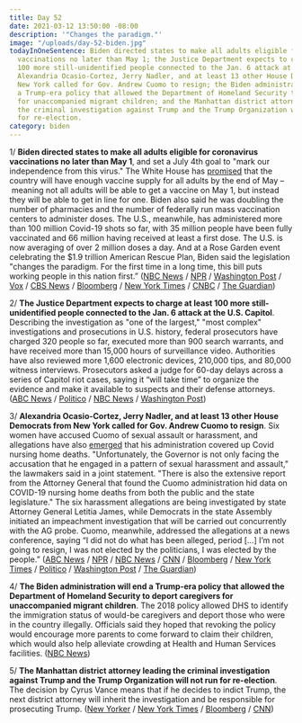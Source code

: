 ```yaml
---
title: Day 52
date: 2021-03-12 13:50:00 -08:00
description: '"Changes the paradigm."'
image: "/uploads/day-52-biden.jpg"
todayInOneSentence: Biden directed states to make all adults eligible for coronavirus
  vaccinations no later than May 1; the Justice Department expects to charge at least
  100 more still-unidentified people connected to the Jan. 6 attack at the U.S. Capitol;
  Alexandria Ocasio-Cortez, Jerry Nadler, and at least 13 other House Democrats from
  New York called for Gov. Andrew Cuomo to resign; the Biden administration will end
  a Trump-era policy that allowed the Department of Homeland Security to deport caregivers
  for unaccompanied migrant children; and the Manhattan district attorney leading
  the criminal investigation against Trump and the Trump Organization will not run
  for re-election.
category: biden
---
```


1/ **Biden directed states to make all adults eligible for coronavirus vaccinations no later than May 1**, and set a July 4th goal to "mark our independence from this virus." The White House has [promised](https://whatthefuckjusthappenedtoday.com/2021/03/02/day-42/#1-biden-said-the-u-s-expects-to-have) that the country will have enough vaccine supply for all adults by the end of May – meaning not all adults will be able to get a vaccine on May 1, but instead they will be able to get in line for one. Biden also said he was doubling the number of pharmacies and the number of federally run mass vaccination centers to administer doses. The U.S., meanwhile, has administered more than 100 million Covid-19 shots so far, with 35 million people have been fully vaccinated and 66 million having received at least a first dose. The U.S. is now averaging of over 2 million doses a day. And at a Rose Garden event celebrating the $1.9 trillion American Rescue Plan, Biden said the legislation "changes the paradigm. For the first time in a long time, this bill puts working people in this nation first.” ([NBC News](https://www.nbcnews.com/politics/white-house/biden-use-covid-shutdown-anniversary-speech-preview-post-pandemic-future-n1260706) / [NPR](https://www.npr.org/sections/coronavirus-live-updates/2021/03/11/975420676/biden-to-address-the-nation-marking-1-year-of-coronavirus-pandemic) / [Washington Post](https://www.washingtonpost.com/politics/biden-address-vaccine/2021/03/11/2cde7132-8278-11eb-9ca6-54e187ee4939_story.html) / [Vox](https://www.vox.com/2021/3/11/22326478/biden-speech-covid-19-vaccine-may-adults) / [CBS News](https://www.cbsnews.com/news/covid-vaccine-100-million-shots-americans/) / [Bloomberg](https://www.bloomberg.com/news/articles/2021-03-12/u-s-hits-100-million-dose-mark-three-months-into-vaccine-push?sref=MIBMEEoj) / [New York Times](https://www.nytimes.com/2021/03/12/us/biden-stimulus.html) / [CNBC](https://www.cnbc.com/2021/03/11/covid-vaccine-biden-will-direct-states-to-make-all-adults-eligible-by-may-1.html) / [The Guardian](https://www.theguardian.com/world/2021/mar/11/joe-biden-covid-vaccine-us-adults-1-may))

2/ **The Justice Department expects to charge at least 100 more still-unidentified people connected to the Jan. 6 attack at the U.S. Capitol**. Describing the investigation as "one of the largest," "most complex" investigations and prosecutions in U.S. history, federal prosecutors have charged 320 people so far, executed more than 900 search warrants, and have received more than 15,000 hours of surveillance video. Authorities have also reviewed more 1,600 electronic devices, 210,000 tips, and 80,000 witness interviews. Prosecutors asked a judge for 60-day delays across a series of Capitol riot cases, saying it “will take time” to organize the evidence and make it available to suspects and their defense attorneys. ([ABC News](https://abcnews.go.com/Politics/doj-100-charged-capitol-attack-investigation/story?id=76413025) / [Politico](https://www.politico.com/news/2021/03/12/prosecutors-capitol-riot-investigation-475505) / [NBC News](https://www.nbcnews.com/politics/congress/massive-investigation-doj-seeks-more-time-prepare-capitol-riot-cases-n1260942) / [Washington Post](https://www.washingtonpost.com/national-security/oattkeepers-capitol-riots-conspiracy/2021/03/11/03c26114-8291-11eb-9ca6-54e187ee4939_story.html))

3/ **Alexandria Ocasio-Cortez, Jerry Nadler, and at least 13 other House Democrats from New York called for Gov. Andrew Cuomo to resign**. Six women have accused Cuomo of sexual assault or harassment, and allegations have also [emerged](https://whatthefuckjusthappenedtoday.com/2021/03/05/day-45/#4-new-york-gov-andrew-cuomo%E2%80%99s-senior) that his administration covered up Covid nursing home deaths. "Unfortunately, the Governor is not only facing the accusation that he engaged in a pattern of sexual harassment and assault,"  the lawmakers said in a joint statement. "There is also the extensive report from the Attorney General that found the Cuomo administration hid data on COVID-19 nursing home deaths from both the public and the state legislature." The six harassment allegations are being investigated by state Attorney General Letitia James, while Democrats in the state Assembly initiated an impeachment investigation that will be carried out concurrently with the AG probe. Cuomo, meanwhile, addressed the allegations at a news conference, saying “I did not do what has been alleged, period \[...\] I’m not going to resign, I was not elected by the politicians, I was elected by the people.”  ([ABC News](https://abcnews.go.com/Politics/aoc-nadler-ny-leaders-call-cuomo-resignation-wake/story?id=76415698) / [NPR](https://www.npr.org/2021/03/11/976064389/cuomo-aide-says-governor-groped-her-in-executive-mansion) / [NBC News](https://www.nbcnews.com/politics/politics-news/several-house-democrats-including-ocasio-cortez-jerry-nadler-call-cuomo-n1260915) / [CNN](https://www.cnn.com/2021/03/12/politics/new-york-congress-cuomo-resignation/index.html) / [Bloomberg](https://www.bloomberg.com/news/articles/2021-03-12/cuomo-defies-calls-to-resign-refutes-sex-harassment-claims?srnd=premium&sref=MIBMEEoj) / [New York Times](https://www.nytimes.com/2021/03/12/nyregion/cuomo-resign-congress.html) / [Politico](https://www.politico.com/news/2021/03/12/cuomo-ny-congress-democrats-resignations-475522) / [Washington Post](https://www.washingtonpost.com/politics/cuomo-sexual-harassment-investigations/2021/03/11/a3eb4038-80e9-11eb-ac37-4383f7709abe_story.html) / [The Guardian](https://www.theguardian.com/us-news/2021/mar/12/andrew-cuomo-resign-new-york-democrats-aoc-nadler))

4/ **The Biden administration will end a Trump-era policy that allowed the Department of Homeland Security to deport caregivers for unaccompanied migrant children**. The 2018 policy allowed DHS to identify the immigration status of would-be caregivers and deport those who were in the country illegally. Officials said they hoped that revoking the policy would encourage more parents to come forward to claim their children, which would also help alleviate crowding at Health and Human Services facilities. ([NBC News](https://www.nbcnews.com/politics/immigration/biden-admin-end-trump-policy-let-dhs-deport-caregivers-migrant-n1260920))

5/ **The Manhattan district attorney leading the criminal investigation against Trump and the Trump Organization will not run for re-election**. The decision by Cyrus Vance means that if he decides to indict Trump, the next district attorney will inherit the investigation and be responsible for prosecuting Trump. ([New Yorker](https://www.newyorker.com/magazine/2021/03/22/can-cyrus-vance-jr-nail-trump) / [New York Times](https://www.nytimes.com/2021/03/12/nyregion/cyrus-vance-district-attorney-manhattan.html) / [Bloomberg](https://www.bloomberg.com/news/articles/2021-03-12/manhattan-prosecutor-investigating-trump-won-t-seek-re-election?sref=MIBMEEoj) / [CNN](https://www.cnn.com/2021/03/12/politics/cyrus-vance-not-running/))